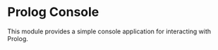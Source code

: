Prolog Console
==============

This module provides a simple console application for interacting with Prolog.
